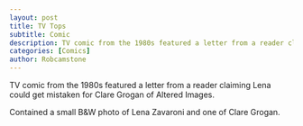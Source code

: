 ```yaml
---
layout: post
title: TV Tops
subtitle: Comic
description: TV comic from the 1980s featured a letter from a reader claiming Lena could get mistaken for Clare Grogan of Altered Images. Contained a small B&W photo of Lena and also of Clare.
categories: [Comics]
author: Robcamstone
---
```


TV comic from the 1980s featured a letter from a reader claiming Lena could get mistaken for Clare Grogan of Altered Images.

Contained a small B&W photo of Lena Zavaroni and one of Clare Grogan.
